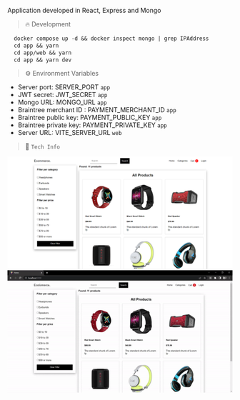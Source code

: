 Application developed in React, Express and Mongo

> :fire: Development

```
  docker compose up -d && docker inspect mongo | grep IPAddress
  cd app && yarn
  cd app/web && yarn
  cd app && yarn dev
```

> :gear: Environment Variables

- Server port: SERVER_PORT `app`
- JWT secret: JWT_SECRET `app`
- Mongo URL: MONGO_URL `app`
- Braintree merchant ID : PAYMENT_MERCHANT_ID `app`
- Braintree public key: PAYMENT_PUBLIC_KEY `app`
- Braintree private key: PAYMENT_PRIVATE_KEY `app`
- Server URL: VITE_SERVER_URL `web`

> :thought_balloon: `Tech Info`

![Cover](./assets/cover.png)
![Cover](./assets/cover.gif)